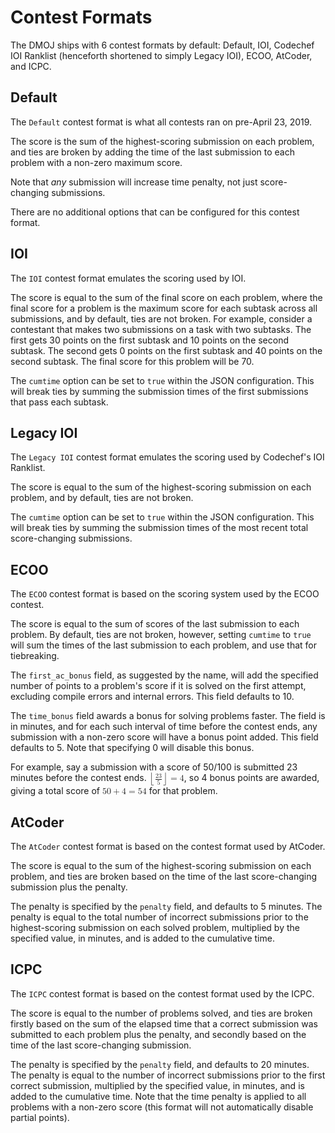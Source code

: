 # Contest Formats

The DMOJ ships with 6 contest formats by default: Default, IOI, Codechef IOI Ranklist (henceforth shortened to simply Legacy IOI), ECOO, AtCoder, and ICPC.

## Default

The `Default` contest format is what all contests ran on pre-April 23, 2019.

The score is the sum of the highest-scoring submission on each problem, and ties are broken by adding the time of the last submission to each problem with a non-zero maximum score.

Note that *any* submission will increase time penalty, not just score-changing submissions.

There are no additional options that can be configured for this contest format.

## IOI

The `IOI` contest format emulates the scoring used by IOI.

The score is equal to the sum of the final score on each problem, where the final score for a problem is the maximum score for each subtask across all submissions, and by default, ties are not broken.
For example, consider a contestant that makes two submissions on a task with two subtasks. The first gets 30 points on the first subtask and 10 points on the second subtask. The second gets 0 points on the first subtask and 40 points on the second subtask. The final score for this problem will be 70.

The `cumtime` option can be set to `true` within the JSON configuration. This will break ties by summing the submission times of the first submissions that pass each subtask.

## Legacy IOI

The `Legacy IOI` contest format emulates the scoring used by Codechef's IOI Ranklist.

The score is equal to the sum of the highest-scoring submission on each problem, and by default, ties are not broken.

The `cumtime` option can be set to `true` within the JSON configuration. This will break ties by summing the submission times of the most recent total score-changing submissions.

## ECOO

The `ECOO` contest format is based on the scoring system used by the ECOO contest.

The score is equal to the sum of scores of the last submission to each problem.
By default, ties are not broken, however, setting `cumtime` to `true` will sum the times of the last submission to each problem, and use that for tiebreaking.

The `first_ac_bonus` field, as suggested by the name, will add the specified number of points to a problem's score if it is solved on the first attempt, excluding compile errors and internal errors.
This field defaults to 10.

The `time_bonus` field awards a bonus for solving problems faster.
The field is in minutes, and for each such interval of time before the contest ends, any submission with a non-zero score will have a bonus point added. This field defaults to 5.
Note that specifying 0 will disable this bonus.

For example, say a submission with a score of 50/100 is submitted 23 minutes before the contest ends. <math><mo>&lfloor;</mo><mfrac><mn>23</mn><mn>5</mn></mfrac><mo>&rfloor;</mo><mo>=</mo><mn>4</mn></math>, so 4 bonus points are awarded, giving a total score of <math><mn>50</mn><mo>+</mo><mn>4</mn><mo>=</mo><mn>54</mn></math> for that problem.

## AtCoder

The `AtCoder` contest format is based on the contest format used by AtCoder.

The score is equal to the sum of the highest-scoring submission on each problem, and ties are broken based on the time of the last score-changing submission plus the penalty.

The penalty is specified by the `penalty` field, and defaults to 5 minutes.
The penalty is equal to the total number of incorrect submissions prior to the highest-scoring submission on each solved problem, multiplied by the specified value, in minutes, and is added to the cumulative time.

## ICPC

The `ICPC` contest format is based on the contest format used by the ICPC.

The score is equal to the number of problems solved, and ties are broken firstly based on the sum of the elapsed time that a correct submission was submitted to each problem plus the penalty, and secondly based on the time of the last score-changing submission.

The penalty is specified by the `penalty` field, and defaults to 20 minutes.
The penalty is equal to the number of incorrect submissions prior to the first correct submission, multiplied by the specified value, in minutes, and is added to the cumulative time.
Note that the time penalty is applied to all problems with a non-zero score (this format will not automatically disable partial points).
